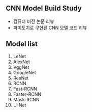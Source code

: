## CNN Model Build Study
- 컴퓨터 비전 논문 리뷰
- 파이토치로 구현된 CNN 모델 코드 리뷰


## Model list
1. LeNet
2. AlexNet
3. VggNet
4. GoogleNet
5. ResNet
6. RCNN
7. Fast-RCNN
8. Faster-RCNN
9. Mask-RCNN
10. U-Net
